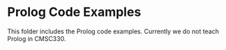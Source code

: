 # Prolog Code Examples

This folder includes the Prolog code examples. Currently we do not teach Prolog in CMSC330.
